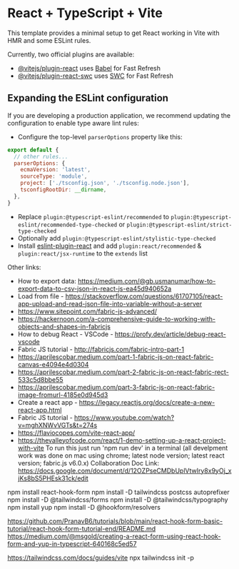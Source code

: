 # React + TypeScript + Vite

This template provides a minimal setup to get React working in Vite with HMR and some ESLint rules.

Currently, two official plugins are available:

- [@vitejs/plugin-react](https://github.com/vitejs/vite-plugin-react/blob/main/packages/plugin-react/README.md) uses [Babel](https://babeljs.io/) for Fast Refresh
- [@vitejs/plugin-react-swc](https://github.com/vitejs/vite-plugin-react-swc) uses [SWC](https://swc.rs/) for Fast Refresh

## Expanding the ESLint configuration

If you are developing a production application, we recommend updating the configuration to enable type aware lint rules:

- Configure the top-level `parserOptions` property like this:

```js
export default {
  // other rules...
  parserOptions: {
    ecmaVersion: 'latest',
    sourceType: 'module',
    project: ['./tsconfig.json', './tsconfig.node.json'],
    tsconfigRootDir: __dirname,
  },
}
```

- Replace `plugin:@typescript-eslint/recommended` to `plugin:@typescript-eslint/recommended-type-checked` or `plugin:@typescript-eslint/strict-type-checked`
- Optionally add `plugin:@typescript-eslint/stylistic-type-checked`
- Install [eslint-plugin-react](https://github.com/jsx-eslint/eslint-plugin-react) and add `plugin:react/recommended` & `plugin:react/jsx-runtime` to the `extends` list

Other links:
* How to export data: https://medium.com/@gb.usmanumar/how-to-export-data-to-csv-json-in-react-js-ea45d940652a
* Load from file - https://stackoverflow.com/questions/61707105/react-app-upload-and-read-json-file-into-variable-without-a-server
* https://www.sitepoint.com/fabric-js-advanced/
* https://hackernoon.com/a-comprehensive-guide-to-working-with-objects-and-shapes-in-fabricjs
* How to debug React - VSCode - https://profy.dev/article/debug-react-vscode
* Fabric JS tutorial - http://fabricjs.com/fabric-intro-part-1
* https://aprilescobar.medium.com/part-1-fabric-js-on-react-fabric-canvas-e4094e4d0304
* https://aprilescobar.medium.com/part-2-fabric-js-on-react-fabric-rect-533c5d8bbe55
* https://aprilescobar.medium.com/part-3-fabric-js-on-react-fabric-image-fromurl-4185e0d945d3
* Create a react app - https://legacy.reactjs.org/docs/create-a-new-react-app.html
* Fabric JS tutorial - https://www.youtube.com/watch?v=mghXNWvVGTs&t=274s
* https://flaviocopes.com/vite-react-app/
* https://thevalleyofcode.com/react/1-demo-setting-up-a-react-project-with-vite
To run this just run 'npm run dev' in a terminal (all develpment work was done on mac using chrome; latest node version; latest react version; fabric.js v6.0.x)
Collaboration Doc Link: https://docs.google.com/document/d/12OZPseCMDbUplVtwIry8x9yOj_xjKs8bS5PHEsk31ck/edit

npm install react-hook-form
npm install -D tailwindcss postcss autoprefixer
npm install -D @tailwindcss/forms
npm install -D @tailwindcss/typography
npm install yup
npm install -D @hookform/resolvers


https://github.com/PranavB6/tutorials/blob/main/react-hook-form-basic-tutorial/react-hook-form-tutorial-end/README.md
https://medium.com/@msgold/creating-a-react-form-using-react-hook-form-and-yup-in-typescript-640168c5ed57


https://tailwindcss.com/docs/guides/vite
npx tailwindcss init -p